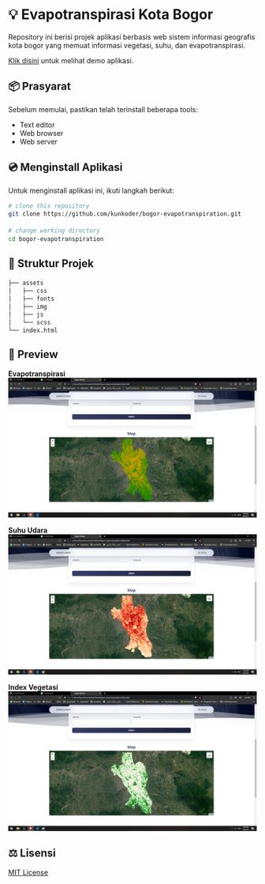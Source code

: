 # :bulb: Evapotranspirasi Kota Bogor

Repository ini berisi projek aplikasi berbasis web sistem informasi geografis kota bogor yang memuat informasi vegetasi, suhu, dan evapotranspirasi.

[Klik disini](https://bogor-evapotranspiration.vercel.app) untuk melihat demo aplikasi.

## :package: Prasyarat

Sebelum memulai, pastikan telah terinstall beberapa tools:
* Text editor
* Web browser
* Web server

## :cd: Menginstall Aplikasi

Untuk menginstall aplikasi ini, ikuti langkah berikut:

```bash
# clone this repository
git clone https://github.com/kunkoder/bogor-evapotranspiration.git

# change working directory
cd bogor-evapotranspiration
```

## :open_file_folder: Struktur Projek

```text
├── assets
│   ├── css
│   ├── fonts
│   ├── img
│   ├── js
│   └── scss
└── index.html
```

## :eyes: Preview

**Evapotranspirasi**
![alt text](https://raw.githubusercontent.com/kunkoder/bogor-evapotranspiration/master/assets/img/preview-evapotranspiration.png)


**Suhu Udara**
![alt text](https://raw.githubusercontent.com/kunkoder/bogor-evapotranspiration/master/assets/img/preview-temperature.png)


**Index Vegetasi**
![alt text](https://raw.githubusercontent.com/kunkoder/bogor-evapotranspiration/master/assets/img/preview-ndvi.png)

## :balance_scale: Lisensi

[MIT License](https://github.com/kunkoder/espeka/blob/main/LICENSE)
